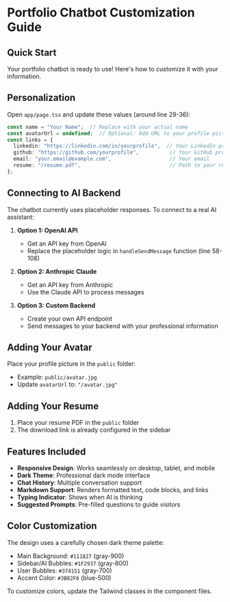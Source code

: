 # Portfolio Chatbot Customization Guide

## Quick Start

Your portfolio chatbot is ready to use! Here's how to customize it with your information.

## Personalization

Open `app/page.tsx` and update these values (around line 29-36):

```typescript
const name = "Your Name";  // Replace with your actual name
const avatarUrl = undefined;  // Optional: Add URL to your profile picture
const links = {
  linkedin: "https://linkedin.com/in/yourprofile",  // Your LinkedIn profile
  github: "https://github.com/yourprofile",          // Your GitHub profile
  email: "your.email@example.com",                   // Your email
  resume: "/resume.pdf",                             // Path to your resume file
};
```

## Connecting to AI Backend

The chatbot currently uses placeholder responses. To connect to a real AI assistant:

1. **Option 1: OpenAI API**
   - Get an API key from OpenAI
   - Replace the placeholder logic in `handleSendMessage` function (line 58-108)

2. **Option 2: Anthropic Claude**
   - Get an API key from Anthropic
   - Use the Claude API to process messages

3. **Option 3: Custom Backend**
   - Create your own API endpoint
   - Send messages to your backend with your professional information

## Adding Your Avatar

Place your profile picture in the `public` folder:
- Example: `public/avatar.jpg`
- Update `avatarUrl` to: `"/avatar.jpg"`

## Adding Your Resume

1. Place your resume PDF in the `public` folder
2. The download link is already configured in the sidebar

## Features Included

- **Responsive Design**: Works seamlessly on desktop, tablet, and mobile
- **Dark Theme**: Professional dark mode interface
- **Chat History**: Multiple conversation support
- **Markdown Support**: Renders formatted text, code blocks, and links
- **Typing Indicator**: Shows when AI is thinking
- **Suggested Prompts**: Pre-filled questions to guide visitors

## Color Customization

The design uses a carefully chosen dark theme palette:
- Main Background: `#111827` (gray-900)
- Sidebar/AI Bubbles: `#1F2937` (gray-800)
- User Bubbles: `#374151` (gray-700)
- Accent Color: `#3B82F6` (blue-500)

To customize colors, update the Tailwind classes in the component files.
